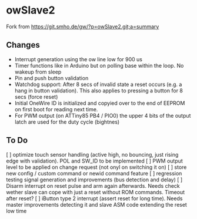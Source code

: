# owSlave2
Fork from https://git.smho.de/gw/?p=owSlave2.git;a=summary

## Changes
- Interrupt generation using the ow line low for 900 us
- Timer functions like in Arduino but on polling base within the loop. No wakeup from sleep
- Pin and push button validation
- Watchdog support:
    After 8 secs of invalid state a reset occurs (e.g. a hang in button validation).
    This also applies to pressing a button for 8 secs (force reset)
- Initial OneWire ID is initialized and copyied over to the end of EEPROM on
  first boot for reading next time.
- For PWM output (on ATTiny85 PB4 / PIO0) the upper 4 bits of the output latch 
  are used for the duty cycle (bightnes)

## To Do
[ ] optimize touch sensor handling (active high, no bouncing, just rising edge with validation).
    POL and SW_ID to be implemented
[ ] PWM output level to be applied on change request (not onyl on switching it on)
[ ] store new config / custom command or newid command feature
[ ] regression testing signal generation and improvements (bus detection and delay)
[ ] Disarm interrupt on reset pulse and arm again afterwards.
    Needs check wether slave can cope with just a reset without ROM commands.
    Timeout after reset?
[ ] iButton type 2 interrupt (assert reset for long time).
    Needs master improvements detecting it and slave ASM code extending the reset low time